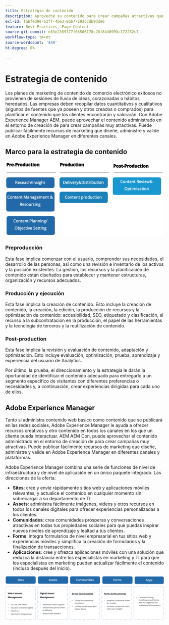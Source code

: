 ```yaml
---
title: Estrategia de contenido
description: Aproveche su contenido para crear campañas atractivas que involucren a sus clientes.
exl-id: fabfed9e-63ff-4be3-8bb7-192ccdb9dde6
feature: Best Practices, Page Content
source-git-commit: e83e2359377f03506178c28f8b30993c172282c7
workflow-type: tm+mt
source-wordcount: '449'
ht-degree: 0%

---
```


# Estrategia de contenido

Los planes de marketing de contenido de comercio electrónico exitosos no provienen de sesiones de lluvia de ideas, corazonadas o hábitos heredados. Las empresas deben recopilar datos cuantitativos y cualitativos (algunos de fuentes que ya poseen y otros creados o comprados) para planificar el contenido que los clientes encontrarán y valorarán. Con Adobe Experience Manager AEM, puede aprovechar el contenido administrado en el entorno de creación de para crear campañas muy atractivas. Puede publicar fácilmente recursos de marketing que diseñe, administre y valide en Adobe Experience Manager en diferentes canales.

## Marco para la estrategia de contenido

![Diagrama del marco de estrategia de contenido](../../assets/playbooks/content-strategy-framework.png)

### Preproducción

Esta fase implica comenzar con el usuario, comprender sus necesidades, el desarrollo de las personas, así como una revisión e inventario de los activos y la posición existentes. La gestión, los recursos y la planificación de contenido están diseñados para establecer y mantener estructuras, organización y recursos adecuados.

### Producción y ejecución

Esta fase implica la creación de contenido. Esto incluye la creación de contenido, la creación, la edición, la producción de recursos y la optimización de contenido: accesibilidad, SEO, etiquetado y clasificación, el recurso a la subcontratación en la producción, el papel de las herramientas y la tecnología de terceros y la reutilización de contenido.

### Post-production

Esta fase implica la revisión y evaluación de contenido, adaptación y optimización. Esto incluye evaluación, optimización, prueba, aprendizaje y experiencia del usuario de Analytics.

Por último, la prueba, el direccionamiento y la estrategia le darán la oportunidad de identificar el contenido adecuado para entregarlo a un segmento específico de visitantes con diferentes preferencias o necesidades y, a continuación, crear experiencias dirigidas para cada uno de ellos.

## Adobe Experience Manager

Tanto si administra contenido web básico como contenido que se publicará en las redes sociales, Adobe Experience Manager le ayuda a ofrecer recursos creativos y otro contenido en todos los canales en los que un cliente pueda interactuar. AEM AEM Con, puede aprovechar el contenido administrado en el entorno de creación de para crear campañas muy atractivas. Puede publicar fácilmente recursos de marketing que diseñe, administre y valide en Adobe Experience Manager en diferentes canales y plataformas.

Adobe Experience Manager combina una serie de funciones de nivel de infraestructura y de nivel de aplicación en un único paquete integrado. Las direcciones de la oferta:

- **Sites**: cree y envíe rápidamente sitios web y aplicaciones móviles relevantes, y actualice el contenido en cualquier momento sin sobrecargar a su departamento de TI.
- **Assets**: administra fácilmente imágenes, vídeos y otros recursos en todos los canales digitales para ofrecer experiencias personalizadas a los clientes.
- **Comunidades**: crea comunidades prósperas y conversaciones atractivas en todas tus propiedades sociales para que puedas inspirar nuevos niveles de aprendizaje y lealtad a tus clientes.
- **Forms**: integra formularios de nivel empresarial en tus sitios web y experiencias móviles y simplifica la creación de formularios y la finalización de transacciones.
- **Aplicaciones**: cree y ofrezca aplicaciones móviles con una solución que reduzca la distancia entre los especialistas en marketing y TI para que los especialistas en marketing puedan actualizar fácilmente el contenido (incluso después del inicio).

![Diagrama del marco de estrategia de contenido](../../assets/playbooks/content-strategy-framework2.png)
